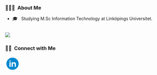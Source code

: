 <h3> 👨🏻‍💻 &nbsp;About Me </h3>

- 🎓 &nbsp; Studying M.Sc Information Technology at Linköpings Universitet. 

<br/>

<a href="https://github.com/ollehaakansson">
  <img height="180em" src="https://github-readme-stats.vercel.app/api/top-langs/?username=ollehaakansson&theme=dark&layout=compact" />
</a>

<br/>

<h3> 🤝🏻 &nbsp;Connect with Me </h3>

<a href="[https://www.linkedin.com/in/axel-gl%C3%B6ckner-70386a223/](https://www.linkedin.com/in/olle-h%C3%A5kansson-269420247/)"><img src="https://github.com/sarthak77/sarthak77/blob/master/icons/icons8-linkedin-circled-48.png" alt="LinkedIn"></a> &nbsp; &nbsp;

<p align="center">
</p>
